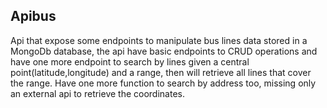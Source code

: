 ## Apibus

Api that expose some endpoints to manipulate bus lines data stored in a MongoDb database, the api have basic endpoints to CRUD operations
and have one more endpoint to search by lines given a central point(latitude,longitude) and a range, then will retrieve all lines that cover the range.
Have one more function to search by address too, missing only an external api to retrieve the coordinates.
